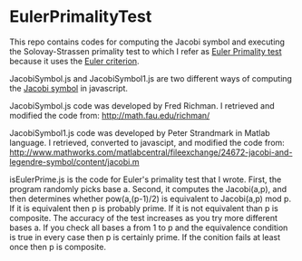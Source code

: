 EulerPrimalityTest
==================
This repo contains codes for computing the Jacobi symbol and executing the Solovay-Strassen primality test to which I refer as [Euler Primality test](http://en.wikipedia.org/wiki/Solovay%E2%80%93Strassen_primality_test) because it uses the [Euler criterion](http://en.wikipedia.org/wiki/Euler%27s_criterion).



JacobiSymbol.js and JacobiSymbol1.js are two different ways of computing the [Jacobi symbol](http://en.wikipedia.org/wiki/Jacobi_symbol) in javascript.

JacobiSymbol.js code was developed by Fred Richman. I retrieved and modified the code from:
http://math.fau.edu/richman/

JacobiSymbol1.js code was developed by Peter Strandmark in Matlab language. I retrieved, converted to javascipt, and modified the code from:
http://www.mathworks.com/matlabcentral/fileexchange/24672-jacobi-and-legendre-symbol/content/jacobi.m

isEulerPrime.js is the code for Euler's  primality test that I wrote.
First, the program randomly picks base a. Second, it computes  the Jacobi(a,p), and then determines whether 
pow(a,(p-1)/2) is equivalent to Jacobi(a,p) mod p. If it is equivalent then p is probably prime. If it is not equivalent than p is composite. The accuracy of the test increases as you try more different bases a. If you check all bases a from 1 to p and the equivalence condition is true in every case then p is certainly prime. If the conition fails at least once then p is composite.


